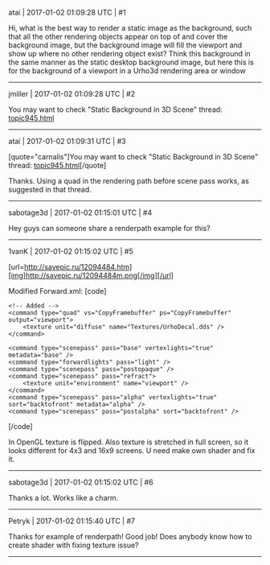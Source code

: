atai | 2017-01-02 01:09:28 UTC | #1

Hi, what is the best way to render a static image as the background, such that all the other rendering objects appear on top of and cover the background image, but the background image will fill the viewport and show up where no other rendering object exist?  Think this background in the same manner as the static desktop background image, but here this is for the background of a viewport in a  Urho3d rendering area or window

-------------------------

jmiller | 2017-01-02 01:09:28 UTC | #2

You may want to check "Static Background in 3D Scene" thread:
[topic945.html](http://discourse.urho3d.io/t/static-background-in-3d-scene/922/1)

-------------------------

atai | 2017-01-02 01:09:31 UTC | #3

[quote="carnalis"]You may want to check "Static Background in 3D Scene" thread:
[topic945.html](http://discourse.urho3d.io/t/static-background-in-3d-scene/922/1)[/quote]


Thanks.  Using a quad in the rendering path before scene pass works, as suggested in that thread.

-------------------------

sabotage3d | 2017-01-02 01:15:01 UTC | #4

Hey guys can someone share a renderpath example for this?

-------------------------

1vanK | 2017-01-02 01:15:02 UTC | #5

[url=http://savepic.ru/12094484.htm][img]http://savepic.ru/12094484m.png[/img][/url]

Modified Forward.xml:
[code]
<renderpath>
    <command type="clear" color="fog" depth="1.0" stencil="0" />
    
    <!-- Added -->
    <command type="quad" vs="CopyFramebuffer" ps="CopyFramebuffer" output="viewport">
        <texture unit="diffuse" name="Textures/UrhoDecal.dds" />
    </command>
    
    <command type="scenepass" pass="base" vertexlights="true" metadata="base" />
    <command type="forwardlights" pass="light" />
    <command type="scenepass" pass="postopaque" />
    <command type="scenepass" pass="refract">
        <texture unit="environment" name="viewport" />
    </command>
    <command type="scenepass" pass="alpha" vertexlights="true" sort="backtofront" metadata="alpha" />
    <command type="scenepass" pass="postalpha" sort="backtofront" />
</renderpath>[/code]

In OpenGL texture is flipped. Also texture is stretched in full screen, so it looks different for 4x3 and 16x9 screens. U need make own shader and fix it.

-------------------------

sabotage3d | 2017-01-02 01:15:02 UTC | #6

Thanks a lot. Works like a charm.

-------------------------

Petryk | 2017-01-02 01:15:40 UTC | #7

Thanks for example of renderpath! Good job! Does anybody know how to create shader with fixing texture issue?

-------------------------

